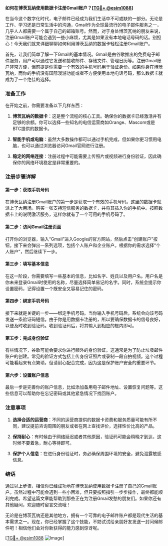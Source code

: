 **如何在博茨瓦纳使用数据卡注册Gmail账户？[[TG💪+ @esim1088](https://t.me/s/esim1088)]**

在当今这个数字化时代，电子邮件已经成为我们生活中不可或缺的一部分。无论是工作、学习还是日常生活中的沟通，Gmail作为全球最流行的电子邮件服务之一，几乎人人都需要一个属于自己的邮箱账号。然而，对于身处博茨瓦纳的朋友来说，注册Gmail账户可能会遇到一些小麻烦，尤其是如果没有本地电话号码的话。别担心！今天我们就来详细聊聊如何利用博茨瓦纳的数据卡轻松注册Gmail账户。

首先，让我们简单了解一下Gmail的基本情况。Gmail是由谷歌推出的免费电子邮件服务，用户可以通过它发送和接收邮件、存储文件、管理日历等。注册Gmail账户非常方便，但前提是你需要一个有效的手机号码用于验证身份。如果你身在博茨瓦纳，而你的手机没有国际漫游功能或者不方便使用本地电话号码，那么数据卡就成为了一个绝佳的选择。

### **准备工作**

在开始之前，你需要准备以下几样东西：

1. **博茨瓦纳的数据卡**：这是整个流程的核心工具。确保你的数据卡已经激活并有足够的余额。你可以选择一些知名的电信运营商如Orange、Mascom或是BTC提供的数据卡。
   
2. **智能手机或电脑**：虽然大多数操作都可以通过手机完成，但如果你更习惯用电脑，也可以通过浏览器访问Gmail官网进行注册。

3. **稳定的网络连接**：注册过程中可能需要上传照片或视频进行身份验证，因此确保你的网络环境稳定是非常重要的。

### **注册步骤详解**

#### **第一步：获取手机号码**
在博茨瓦纳注册Gmail账户的第一步是获取一个有效的手机号码。这里的数据卡就派上了大用场。购买一张支持短信服务的数据卡，并将其插入你的手机中。按照数据卡上的说明激活服务，这样你就有了一个可用的手机号码了。

#### **第二步：访问Gmail注册页面**
打开你的浏览器，输入“Gmail”进入Google的官方网站，然后点击“创建账户”按钮。接下来会弹出一系列选项，包括个人账户和企业账户。根据你的需求选择“个人账户”，然后继续下一步。

#### **第三步：填写基本信息**
在这一阶段，你需要填写一些基本的信息，比如名字、姓氏以及用户名。用户名是你未来登录Gmail时使用的名称，尽量选择简单易记的名字。同时，系统会提示你设置密码，记得设置一个既安全又容易记住的密码。

#### **第四步：绑定手机号码**
接下来就是关键的一步——绑定手机号码。当你输入手机号码后，系统会向该号码发送一条验证码短信。由于你是用数据卡注册的，所以要确保数据卡的信号良好，以便及时收到验证码。收到验证码后，将其输入到相应的框内即可。

#### **第五步：完成身份验证**
有些情况下，谷歌可能会要求你进行额外的身份验证。这通常是为了防止垃圾邮件账户的创建。常见的验证方式包括上传身份证照片或录制一段自拍视频。这个过程可能看起来有点繁琐，但请耐心配合完成，因为这是保护账户安全的重要环节。

#### **第六步：设置账户信息**
最后一步是完善你的账户信息，比如添加备用电子邮件地址、设置恢复问题等。这些信息可以帮助你在忘记密码或其他紧急情况下找回账户。

### **注意事项**

1. **选择合适的运营商**：不同的运营商提供的数据卡资费和服务质量可能有所不同，建议提前咨询周围的朋友或者在网上查找评价，选择性价比高的产品。

2. **保持耐心**：有时候由于网络延迟或者其他原因，验证码可能会稍晚才到达，这时候不要着急，耐心等待即可。

3. **保护个人信息**：在进行身份验证时，务必确保周围环境的安全，避免泄露敏感信息。

### **结语**

通过以上步骤，相信你已经成功地在博茨瓦纳使用数据卡注册了自己的Gmail账户。虽然过程中可能会遇到一些小困难，但只要按照指引一步步操作，最终都能顺利完成。希望这篇文章能帮助到那些正在为注册Gmail发愁的朋友们。如果你还有其他疑问，欢迎随时留言交流哦！

无论是在博茨瓦纳还是其他地方，拥有一个可靠的电子邮件账户都是现代生活的基本需求之一。现在，你已经掌握了这个技能，不妨试试给亲朋好友发送一封问候邮件吧！相信他们会对你新获得的能力感到惊讶呢。

[[TG💪+ @esim1088](https://t.me/s/esim1088) ![Image](https://i.postimg.cc/4NQfJmqS/Snipaste-2025-05-13-00-14-12.png)]
